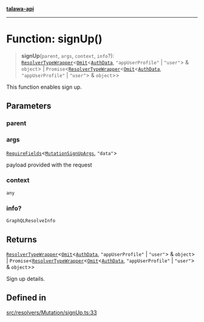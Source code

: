 [**talawa-api**](../../../../README.md)

***

# Function: signUp()

> **signUp**(`parent`, `args`, `context`, `info`?): [`ResolverTypeWrapper`](../../../../types/generatedGraphQLTypes/type-aliases/ResolverTypeWrapper.md)\<[`Omit`](../../../../types/generatedGraphQLTypes/type-aliases/Omit.md)\<[`AuthData`](../../../../types/generatedGraphQLTypes/type-aliases/AuthData.md), `"appUserProfile"` \| `"user"`\> & `object`\> \| `Promise`\<[`ResolverTypeWrapper`](../../../../types/generatedGraphQLTypes/type-aliases/ResolverTypeWrapper.md)\<[`Omit`](../../../../types/generatedGraphQLTypes/type-aliases/Omit.md)\<[`AuthData`](../../../../types/generatedGraphQLTypes/type-aliases/AuthData.md), `"appUserProfile"` \| `"user"`\> & `object`\>\>

This function enables sign up.

## Parameters

### parent

### args

[`RequireFields`](../../../../types/generatedGraphQLTypes/type-aliases/RequireFields.md)\<[`MutationSignUpArgs`](../../../../types/generatedGraphQLTypes/type-aliases/MutationSignUpArgs.md), `"data"`\>

payload provided with the request

### context

`any`

### info?

`GraphQLResolveInfo`

## Returns

[`ResolverTypeWrapper`](../../../../types/generatedGraphQLTypes/type-aliases/ResolverTypeWrapper.md)\<[`Omit`](../../../../types/generatedGraphQLTypes/type-aliases/Omit.md)\<[`AuthData`](../../../../types/generatedGraphQLTypes/type-aliases/AuthData.md), `"appUserProfile"` \| `"user"`\> & `object`\> \| `Promise`\<[`ResolverTypeWrapper`](../../../../types/generatedGraphQLTypes/type-aliases/ResolverTypeWrapper.md)\<[`Omit`](../../../../types/generatedGraphQLTypes/type-aliases/Omit.md)\<[`AuthData`](../../../../types/generatedGraphQLTypes/type-aliases/AuthData.md), `"appUserProfile"` \| `"user"`\> & `object`\>\>

Sign up details.

## Defined in

[src/resolvers/Mutation/signUp.ts:33](https://github.com/Suyash878/talawa-api/blob/f376d03c37e9acd046e7cc983947432c95f74442/src/resolvers/Mutation/signUp.ts#L33)
